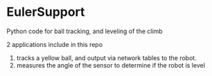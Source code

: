 # EulerSupport
Python code for ball tracking, and leveling of the climb

2 applications include in this repo
1) tracks a yellow ball, and output via network tables to the robot.
2) measures the angle of the sensor to determine if the robot is level
